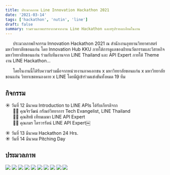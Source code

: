 ```yaml
---
title: ประมวลภาพ Line Innovation Hackathon 2021
date: '2021-03-14'
tags: ['hackathon', 'nutin', 'line']
draft: false
summary: รวมรวมภาพบรรยากาศจากงาน Line Hackathon และสรุปรายละเอียดในงาน
---
```


&nbsp;&nbsp;&nbsp;&nbsp;&nbsp;&nbsp;ประมวลภาพกิจกรรม Innovation Hackathon 2021 ณ สำนักงานอุทยานวิทยาศาสตร์ มหาวิทยาลัยขอนแก่น โดย Innovation Hub KKU ภายใต้การดูแลของฝ่ายนวัตกรรมและวิสาหกิจ มหาวิทยาลัยขอนแก่น ร่วมกับทีมงานจาก LINE Thailand และ API Expert ภายใต้ Theme งาน LINE Hackathon... 

&nbsp;&nbsp;&nbsp;&nbsp;&nbsp;&nbsp;โดยในงานนี้ได้รับความร่วมมือจากหน่วยงานภาคเอกชน x มหาวิทยาลัยขอนแก่น x มหาวิทยาลัยขอนแก่น วิทยาเขตหนองคาย x LINE โดยมีผู้เข้าร่วมแข่งขันทั้งหมด 19 ทีม

## กิจกรรม

☀️ วันที่ 12 มีนาคม Introduction to LINE APIs ได้รับเกียรติจาก <br />
&nbsp;&nbsp;&nbsp;&nbsp;&nbsp;&nbsp;🧑‍💻 คุณจิรวัฒน์ กรัณย์วิทยาการ Tech Evangelist, LINE Thailand<br />
&nbsp;&nbsp;&nbsp;&nbsp;&nbsp;&nbsp;🧑‍💻 คุณสิทธิ เทียมเมฆา LINE API Expert<br />
&nbsp;&nbsp;&nbsp;&nbsp;&nbsp;&nbsp;🧑‍💻 คุณภมร ไตรวรรัตน์ LINE API Expert￼<br />

☀️ วันที่ 13 มีนาคม Hackathon 24 Hrs. <br />
☀️ วันที่ 14 มีนาคม Pitching Day 

## ประมวลภาพ


![](https://scontent.fbkk22-8.fna.fbcdn.net/v/t1.6435-9/198567622_2351384368339063_4080042000280061782_n.jpg?_nc_cat=108&ccb=1-5&_nc_sid=8bfeb9&_nc_eui2=AeFctjBbn07SyOWw_qdUNlHxKG9zrxGSIyYob3OvEZIjJnqgXDJQbGtK2nqVzac4LZ2Taqm51Fwu4KszHpO0TBRD&_nc_ohc=GQXE6IR6gNAAX_e63eh&tn=iSVIajCwmFxdPs2n&_nc_ht=scontent.fbkk22-8.fna&oh=789d2144e3ce47ea1f7009a7a6a23e36&oe=619EC500)
![](https://scontent.fbkk22-7.fna.fbcdn.net/v/t1.6435-9/198639915_2351384538339046_4791775224065008214_n.jpg?_nc_cat=107&ccb=1-5&_nc_sid=8bfeb9&_nc_eui2=AeEyhbw1XrY6pUmykYMk-no71GyK4IvwzNjUbIrgi_DM2GZKQseJ7ZfuwCYZwYTpPEDkRhmtpjxnHor76pmII1HO&_nc_ohc=E0i_x82cHesAX-FD_y6&_nc_ht=scontent.fbkk22-7.fna&oh=a9d2361778cf46267b9dbe91e21e2ff5&oe=619D1705)
![](https://scontent.fbkk22-8.fna.fbcdn.net/v/t1.6435-9/198572365_2351384511672382_4354316062596035398_n.jpg?_nc_cat=110&ccb=1-5&_nc_sid=8bfeb9&_nc_eui2=AeFn6rHAzGPcBI_Iz2FVWfgALOYkAyMg8KMs5iQDIyDwo8eggcFYnL4H2-AR3enFzbOUXLo4FaE5aHIH6MnO5-il&_nc_ohc=I-Q3AN-3XUsAX_40DBU&tn=iSVIajCwmFxdPs2n&_nc_ht=scontent.fbkk22-8.fna&oh=41682e7d39fd6ce72358537f15d3b7fe&oe=619C8EB5)
![](https://scontent.fbkk22-8.fna.fbcdn.net/v/t1.6435-9/198488250_2351384435005723_7158099224527489539_n.jpg?_nc_cat=108&ccb=1-5&_nc_sid=8bfeb9&_nc_eui2=AeGHjlG8R20n-iUSNYfPbgIG7yeZJbSftBHvJ5kltJ-0EUi4HhZ83sfigk5BwRePmMW_iT8SmJaulm2qBGAnMowY&_nc_ohc=vhUfukKF82wAX_lgz1R&_nc_ht=scontent.fbkk22-8.fna&oh=db421076ac8813781df90196af7bdd19&oe=619F47C5)
![](https://scontent.fbkk22-8.fna.fbcdn.net/v/t1.6435-9/196137133_2351384715005695_2964268229964091464_n.jpg?_nc_cat=110&ccb=1-5&_nc_sid=8bfeb9&_nc_eui2=AeGtToeve4jC6Ax0__0iwQCoOGM4pNI8sZ04Yzik0jyxnZnIEGRjRsYtSc3u7UxrXZg-OZq5DKD3iLAdb81QhfGR&_nc_ohc=oQr1Z7YG4KQAX8lDWh7&tn=iSVIajCwmFxdPs2n&_nc_ht=scontent.fbkk22-8.fna&oh=723e4b06afcd360c5e20e57125b7f46d&oe=619E5B32)
![](https://scontent.fbkk22-8.fna.fbcdn.net/v/t1.6435-9/199716236_2351384725005694_5166339487701599080_n.jpg?_nc_cat=111&ccb=1-5&_nc_sid=8bfeb9&_nc_eui2=AeF24Nv_pDqZ6SdzFtFkZhDbv-MXsOy_a2q_4xew7L9rarTT1u2F4JeR92Cpvk4MbOXkkjoJiut_ZkpzkWdRE4KS&_nc_ohc=zlIeK-WdtO4AX_l2KbS&_nc_ht=scontent.fbkk22-8.fna&oh=26d4bc74078fc369b34248ae0837d951&oe=619CDB3B)
![](https://scontent.fbkk22-8.fna.fbcdn.net/v/t1.6435-9/198516515_2351384768339023_5353170349289501252_n.jpg?_nc_cat=108&ccb=1-5&_nc_sid=8bfeb9&_nc_eui2=AeFSGPXz4YD-f92N0WQ3Tpga61CXITktEsrrUJchOS0SyhWCcqF151RQJWRUqF6S9lPnf57Xn1Z3XhV_gjE-fVIu&_nc_ohc=RkQVegnx7sUAX_X9qWy&_nc_ht=scontent.fbkk22-8.fna&oh=c6337f7f507fe1c7fb1e7decaa66890b&oe=619F27A3)
![](https://scontent.fbkk22-8.fna.fbcdn.net/v/t1.6435-9/198320780_2351384665005700_3465761019302288148_n.jpg?_nc_cat=104&ccb=1-5&_nc_sid=8bfeb9&_nc_eui2=AeH6DwdszAjWmDlLujdTDVG1kO7UN06WlmqQ7tQ3TpaWalwJAf_UtrOowd0Qby5HuD4_YQdhhyavwoZVJld9DbMV&_nc_ohc=KkpQCMZEPxUAX-wCAvw&_nc_ht=scontent.fbkk22-8.fna&oh=9a181e6d62783950e6a9f91285722abf&oe=619DA224)
![](https://scontent.fbkk22-1.fna.fbcdn.net/v/t1.6435-9/198321102_2351384778339022_1956094074250313470_n.jpg?_nc_cat=101&ccb=1-5&_nc_sid=8bfeb9&_nc_eui2=AeHhY8w9dB_Qh_2sRvqCYdiVMlBEArbIYwMyUEQCtshjA9BRcIYp5mHJ2jMSVJG64sVVOJ5P9IcdaRB8PndTLEvc&_nc_ohc=kuSldS0wu38AX_HTu-B&tn=iSVIajCwmFxdPs2n&_nc_ht=scontent.fbkk22-1.fna&oh=b05e6e2c01965a1fc5211c9a37b99a40&oe=619C1B93)
![](https://scontent.fbkk22-1.fna.fbcdn.net/v/t1.6435-9/199351465_2351384628339037_4194625872589810983_n.jpg?_nc_cat=101&ccb=1-5&_nc_sid=8bfeb9&_nc_eui2=AeGhQjeMbKKKF7fbO_AfsdRz_vx6kv5nVAD-_HqS_mdUANVOq_EceIgFbpzUPxFlJwvPlNh4ymzee_RFN9QXKuxy&_nc_ohc=pHWlUMRWVsMAX9vWDw9&_nc_ht=scontent.fbkk22-1.fna&oh=f8051dde0533d033e4368f35b2418b88&oe=619BC9E1)